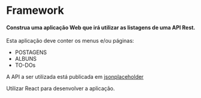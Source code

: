 # Framework

#### Construa uma aplicação Web que irá utilizar as listagens de uma  API Rest.
Esta aplicação deve conter os menus e/ou páginas:
- POSTAGENS
- ALBUNS
- TO-DOs

A API a ser utilizada está publicada em [jsonplaceholder](https://jsonplaceholder.typicode.com/)

Utilizar React para desenvolver a aplicação.